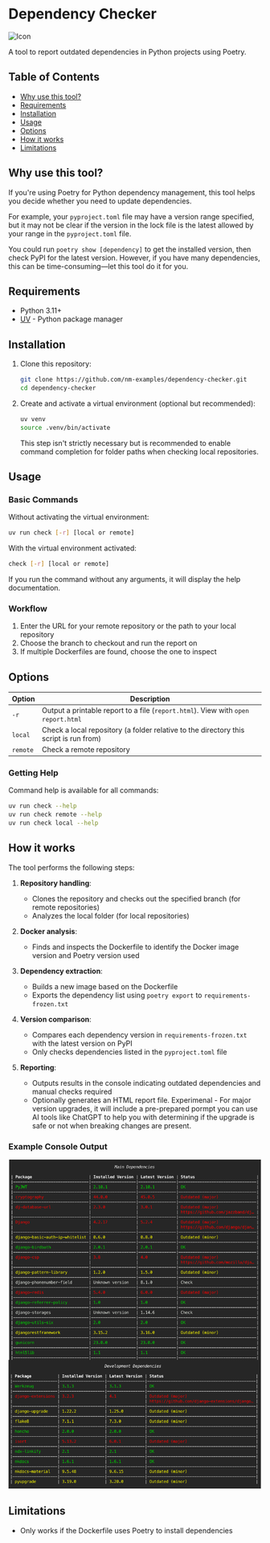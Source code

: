 # Dependency Checker

![Icon](./docs/icon.png?raw=true "Icon")

A tool to report outdated dependencies in Python projects using Poetry.

## Table of Contents

- [Why use this tool?](#why-use-this-tool)
- [Requirements](#requirements)
- [Installation](#installation)
- [Usage](#usage)
- [Options](#options)
- [How it works](#how-it-works)
- [Limitations](#limitations)

## Why use this tool?

If you're using Poetry for Python dependency management, this tool helps you decide whether you need to update dependencies.

For example, your `pyproject.toml` file may have a version range specified, but it may not be clear if the version in the lock file is the latest allowed by your range in the `pyproject.toml` file.

You could run `poetry show [dependency]` to get the installed version, then check PyPI for the latest version. However, if you have many dependencies, this can be time-consuming—let this tool do it for you.

## Requirements

- Python 3.11+
- [UV](https://docs.astral.sh/uv/) - Python package manager

## Installation

1. Clone this repository:

   ```bash
   git clone https://github.com/nm-examples/dependency-checker.git
   cd dependency-checker
   ```

2. Create and activate a virtual environment (optional but recommended):

   ```bash
   uv venv
   source .venv/bin/activate
   ```

   This step isn't strictly necessary but is recommended to enable command completion for folder paths when checking local repositories.

## Usage

### Basic Commands

Without activating the virtual environment:

```bash
uv run check [-r] [local or remote]
```

With the virtual environment activated:

```bash
check [-r] [local or remote]
```

If you run the command without any arguments, it will display the help documentation.

### Workflow

1. Enter the URL for your remote repository or the path to your local repository
2. Choose the branch to checkout and run the report on
3. If multiple Dockerfiles are found, choose the one to inspect

## Options

| Option | Description |
|--------|-------------|
| `-r` | Output a printable report to a file (`report.html`). View with `open report.html` |
| `local` | Check a local repository (a folder relative to the directory this script is run from) |
| `remote` | Check a remote repository |

### Getting Help

Command help is available for all commands:

```bash
uv run check --help
uv run check remote --help
uv run check local --help
```

## How it works

The tool performs the following steps:

1. **Repository handling**:
   - Clones the repository and checks out the specified branch (for remote repositories)
   - Analyzes the local folder (for local repositories)

2. **Docker analysis**:
   - Finds and inspects the Dockerfile to identify the Docker image version and Poetry version used

3. **Dependency extraction**:
   - Builds a new image based on the Dockerfile
   - Exports the dependency list using `poetry export` to `requirements-frozen.txt`

4. **Version comparison**:
   - Compares each dependency version in `requirements-frozen.txt` with the latest version on PyPI
   - Only checks dependencies listed in the `pyproject.toml` file

5. **Reporting**:
   - Outputs results in the console indicating outdated dependencies and manual checks required
   - Optionally generates an HTML report file. Experimenal - For major version upgrades, it will include a pre-prepared pormpt you can use AI tools like ChatGPT to help you with determining if the upgrade is safe or not when breaking changes are present.

### Example Console Output

![Console output](./docs/screen.jpg "Console output")

## Limitations

- Only works if the Dockerfile uses Poetry to install dependencies
